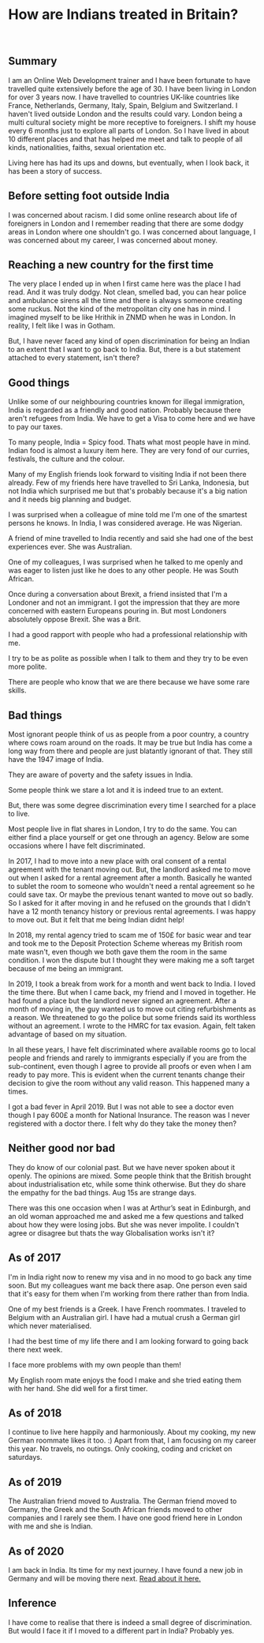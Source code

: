 # How are Indians treated in Britain?

&nbsp;

## Summary

I am an Online Web Development trainer and I have been fortunate to have travelled quite extensively before the age of 30. I have been living in London for over 3 years now. I have travelled to countries UK-like countries like France, Netherlands, Germany, Italy, Spain, Belgium and Switzerland. I haven't lived outside London and the results could vary. London being a multi cultural society might be more receptive to foreigners. I shift my house every 6 months just to explore all parts of London. So I have lived in about 10 different places and that has helped me meet and talk to people of all kinds, nationalities, faiths, sexual orientation etc.

Living here has had its ups and downs, but eventually, when I look back, it has been a story of success.

## Before setting foot outside India

I was concerned about racism. I did some online research about life of foreigners in London and I remember reading that there are some dodgy areas in London where one shouldn't go. I was concerned about language, I was concerned about my career, I was concerned about money.

## Reaching a new country for the first time

The very place I ended up in when I first came here was the place I had read. And it was truly dodgy. Not clean, smelled bad, you can hear police and ambulance sirens all the time and there is always someone creating some ruckus. Not the kind of the metropolitan city one has in mind. I imagined myself to be like Hrithik in ZNMD when he was in London. In reality, I felt like I was in Gotham.

But, I have never faced any kind of open discrimination for being an Indian to an extent that I want to go back to India. But, there is a but statement attached to every statement, isn't there?

## Good things

Unlike some of our neighbouring countries known for illegal immigration, India is regarded as a friendly and good nation. Probably because there aren't refugees from India. We have to get a Visa to come here and we have to pay our taxes.

To many people, India = Spicy food. Thats what most people have in mind. Indian food is almost a luxury item here. They are very fond of our curries, festivals, the culture and the colour.

Many of my English friends look forward to visiting India if not been there already. Few of my friends here have travelled to Sri Lanka, Indonesia, but not India which surprised me but that's probably because it's a big nation and it needs big planning and budget.

I was surprised when a colleague of mine told me I'm one of the smartest persons he knows. In India, I was considered average. He was Nigerian.

A friend of mine travelled to India recently and said she had one of the best experiences ever. She was Australian.

One of my colleagues, I was surprised when he talked to me openly and was eager to listen just like he does to any other people. He was South African.

Once during a conversation about Brexit, a friend insisted that I'm a Londoner and not an immigrant. I got the impression that they are more concerned with eastern Europeans pouring in. But most Londoners absolutely oppose Brexit. She was a Brit.

I had a good rapport with people who had a professional relationship with me.

I try to be as polite as possible when I talk to them and they try to be even more polite.

There are people who know that we are there because we have some rare skills.

## Bad things

Most ignorant people think of us as people from a poor country, a country where cows roam around on the roads. It may be true but India has come a long way from there and people are just blatantly ignorant of that. They still have the 1947 image of India.

They are aware of poverty and the safety issues in India.

Some people think we stare a lot and it is indeed true to an extent.

But, there was some degree discrimination every time I searched for a place to live.

Most people live in flat shares in London, I try to do the same. You can either find a place yourself or get one through an agency. Below are some occasions where I have felt discriminated.

In 2017, I had to move into a new place with oral consent of a rental agreement with the tenant moving out. But, the landlord asked me to move out when I asked for a rental agreement after a month. Basically he wanted to sublet the room to someone who wouldn't need a rental agreement so he could save tax. Or maybe the previous tenant wanted to move out so badly. So I asked for it after moving in and he refused on the grounds that I didn't have a 12 month tenancy history or previous rental agreements. I was happy to move out. But it felt that me being Indian didnt help!

In 2018, my rental agency tried to scam me of 150£ for basic wear and tear and took me to the Deposit Protection Scheme whereas my British room mate wasn't, even though we both gave them the room in the same condition. I won the dispute but I thought they were making me a soft target because of me being an immigrant.

In 2019, I took a break from work for a month and went back to India. I loved the time there. But when I came back, my friend and I moved in together. He had found a place but the landlord never signed an agreement. After a month of moving in, the guy wanted us to move out citing refurbishments as a reason. We threatened to go the police but some friends said its worthless without an agreement. I wrote to the HMRC for tax evasion. Again, felt taken advantage of based on my situation.

In all these years, I have felt discriminated where available rooms go to local people and friends and rarely to immigrants especially if you are from the sub-continent, even though I agree to provide all proofs or even when I am ready to pay more. This is evident when the current tenants change their decision to give the room without any valid reason. This happened many a times.

I got a bad fever in April 2019. But I was not able to see a doctor even though I pay 600£ a month for National Insurance. The reason was I never registered with a doctor there. I felt why do they take the money then?

## Neither good nor bad

They do know of our colonial past. But we have never spoken about it openly. The opinions are mixed. Some people think that the British brought about industrialisation etc, while some think otherwise. But they do share the empathy for the bad things. Aug 15s are strange days.

There was this one occasion when I was at Arthur’s seat in Edinburgh, and an old woman approached me and asked me a few questions and talked about how they were losing jobs. But she was never impolite. I couldn't agree or disagree but thats the way Globalisation works isn't it?

## As of 2017

I'm in India right now to renew my visa and in no mood to go back any time soon. But my colleagues want me back there asap. One person even said that it's easy for them when I'm working from there rather than from India.

One of my best friends is a Greek. I have French roommates. I traveled to Belgium with an Australian girl. I have had a mutual crush a German girl which never materialised.

I had the best time of my life there and I am looking forward to going back there next week.

I face more problems with my own people than them!

My English room mate enjoys the food I make and she tried eating them with her hand. She did well for a first timer.

## As of 2018

I continue to live here happily and harmoniously. About my cooking, my new German roommate likes it too. :)
Apart from that, I am focusing on my career this year. No travels, no outings. Only cooking, coding and cricket on saturdays.

## As of 2019

The Australian friend moved to Australia. The German friend moved to Germany, the Greek and the South African friends moved to other companies and I rarely see them. I have one good friend here in London with me and she is Indian.

## As of 2020

I am back in India. Its time for my next journey. I have found a new job in Germany and will be moving there next. [Read about it here.](/post/personal/life/job-in-berlin)

## Inference

I have come to realise that there is indeed a small degree of discrimination. But would I face it if I moved to a different part in India? Probably yes.
